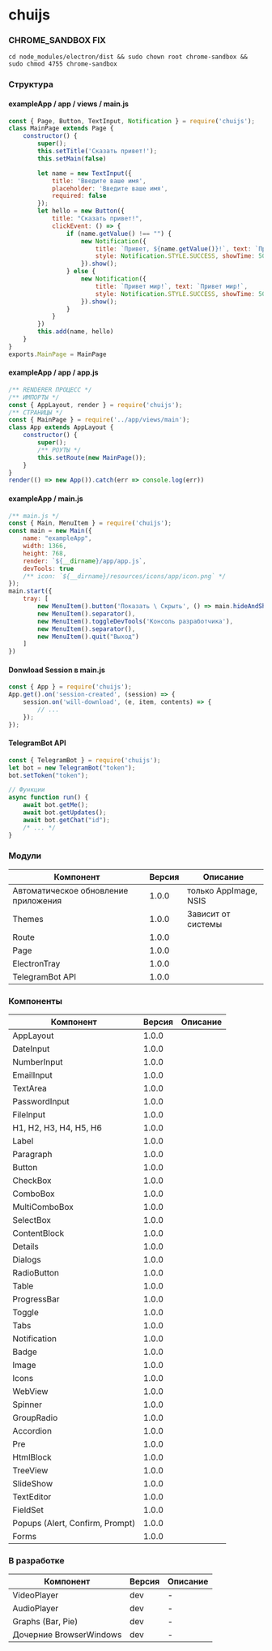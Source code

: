 # chuijs
### CHROME_SANDBOX FIX
```shell
cd node_modules/electron/dist && sudo chown root chrome-sandbox && sudo chmod 4755 chrome-sandbox
```
### Структура
#### exampleApp / app / views / main.js
```javascript
const { Page, Button, TextInput, Notification } = require('chuijs');
class MainPage extends Page {
    constructor() {
        super();
        this.setTitle('Сказать привет!');
        this.setMain(false)

        let name = new TextInput({
            title: 'Введите ваше имя',
            placeholder: 'Введите ваше имя',
            required: false
        });
        let hello = new Button({
            title: "Сказать привет!",
            clickEvent: () => {
                if (name.getValue() !== "") {
                    new Notification({
                        title: `Привет, ${name.getValue()}!`, text: `Привет, ${name.getValue()}!`,
                        style: Notification.STYLE.SUCCESS, showTime: 5000
                    }).show();
                } else {
                    new Notification({
                        title: `Привет мир!`, text: `Привет мир!`,
                        style: Notification.STYLE.SUCCESS, showTime: 5000
                    }).show();
                }
            }
        })
        this.add(name, hello)
    }
}
exports.MainPage = MainPage
```
#### exampleApp / app / app.js
```javascript
/** RENDERER ПРОЦЕСС */
/** ИМПОРТЫ */
const { AppLayout, render } = require('chuijs');
/** СТРАНИЦЫ */
const { MainPage } = require('../app/views/main');
class App extends AppLayout {
    constructor() {
        super();
        /** РОУТЫ */
        this.setRoute(new MainPage());
    }
}
render(() => new App()).catch(err => console.log(err))
```
#### exampleApp / main.js
```javascript
/** main.js */
const { Main, MenuItem } = require('chuijs');
const main = new Main({
    name: "exampleApp",
    width: 1366,
    height: 768,
    render: `${__dirname}/app/app.js`,
    devTools: true
    /** icon: `${__dirname}/resources/icons/app/icon.png` */
});
main.start({
    tray: [
        new MenuItem().button('Показать \ Скрыть', () => main.hideAndShow()),
        new MenuItem().separator(),
        new MenuItem().toggleDevTools('Консоль разработчика'),
        new MenuItem().separator(),
        new MenuItem().quit("Выход")
    ]
})
```
#### Donwload Session в main.js
```javascript
const { App } = require('chuijs');
App.get().on('session-created', (session) => {
    session.on('will-download', (e, item, contents) => {
        // ...
    });
});
```
#### TelegramBot API
```javascript
const { TelegramBot } = require('chuijs');
let bot = new TelegramBot("token");
bot.setToken("token");

// Функции
async function run() {
    await bot.getMe();
    await bot.getUpdates();
    await bot.getChat("id");
    /* ... */
}
```
### Модули
| Компонент                            | Версия | Описание              |
|--------------------------------------|--------|-----------------------|
| Автоматическое обновление приложения | 1.0.0  | только AppImage, NSIS |
| Themes                               | 1.0.0  | Зависит от системы    |
| Route                                | 1.0.0  |                       |
| Page                                 | 1.0.0  |                       |
| ElectronTray                         | 1.0.0  |                       |
| TelegramBot API                      | 1.0.0  |                       |

### Компоненты
| Компонент                       | Версия | Описание |
|---------------------------------|--------|----------|
| AppLayout                       | 1.0.0  |          |
| DateInput                       | 1.0.0  |          |
| NumberInput                     | 1.0.0  |          |
| EmailInput                      | 1.0.0  |          |
| TextArea                        | 1.0.0  |          |
| PasswordInput                   | 1.0.0  |          |
| FileInput                       | 1.0.0  |          |
| H1, H2, H3, H4, H5, H6          | 1.0.0  |          |
| Label                           | 1.0.0  |          |
| Paragraph                       | 1.0.0  |          |
| Button                          | 1.0.0  |          |
| CheckBox                        | 1.0.0  |          |
| ComboBox                        | 1.0.0  |          |
| MultiComboBox                   | 1.0.0  |          |
| SelectBox                       | 1.0.0  |          |
| ContentBlock                    | 1.0.0  |          |
| Details                         | 1.0.0  |          |
| Dialogs                         | 1.0.0  |          |
| RadioButton                     | 1.0.0  |          |
| Table                           | 1.0.0  |          |
| ProgressBar                     | 1.0.0  |          |
| Toggle                          | 1.0.0  |          |
| Tabs                            | 1.0.0  |          |
| Notification                    | 1.0.0  |          |
| Badge                           | 1.0.0  |          |
| Image                           | 1.0.0  |          |
| Icons                           | 1.0.0  |          |
| WebView                         | 1.0.0  |          |
| Spinner                         | 1.0.0  |          |
| GroupRadio                      | 1.0.0  |          |
| Accordion                       | 1.0.0  |          |
| Pre                             | 1.0.0  |          |
| HtmlBlock                       | 1.0.0  |          |
| TreeView                        | 1.0.0  |          |
| SlideShow                       | 1.0.0  |          |
| TextEditor                      | 1.0.0  |          |
| FieldSet                        | 1.0.0  |          |
| Popups (Alert, Confirm, Prompt) | 1.0.0  |          |
| Forms                           | 1.0.0  |          |

### В разработке
| Компонент               | Версия | Описание |
|-------------------------|--------|----------|
| VideoPlayer             | dev    | -        |
| AudioPlayer             | dev    | -        |
| Graphs (Bar, Pie)       | dev    | -        |
| Дочерние BrowserWindows | dev    | -        |